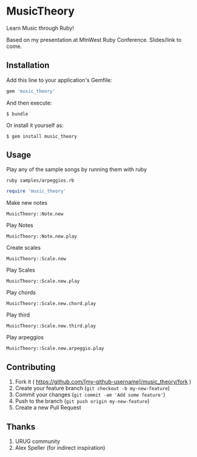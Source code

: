 # MusicTheory

Learn Music through Ruby!

Based on my presentation at MtnWest Ruby Conference. Slides/link to come.

## Installation

Add this line to your application's Gemfile:

```ruby
gem 'music_theory'
```

And then execute:

    $ bundle

Or install it yourself as:

    $ gem install music_theory

## Usage

Play any of the sample songs by running them with ruby

```
ruby samples/arpeggios.rb
```


``` ruby
require 'music_theory'
```
Make new notes

```
MusicTheory::Note.new
```

Play Notes

```
MusicTheory::Note.new.play
```

Create scales

```
MusicTheory::Scale.new
```

Play Scales

```
MusicTheory::Scale.new.play
```

Play chords
```
MusicTheory::Scale.new.chord.play
```

Play third
```
MusicTheory::Scale.new.third.play
```

Play arpeggios
```
MusicTheory::Scale.new.arpeggio.play
```



## Contributing

1. Fork it ( https://github.com/[my-github-username]/music_theory/fork )
2. Create your feature branch (`git checkout -b my-new-feature`)
3. Commit your changes (`git commit -am 'Add some feature'`)
4. Push to the branch (`git push origin my-new-feature`)
5. Create a new Pull Request


## Thanks

1. URUG community
2. Alex Speller (for indirect inspiration)
